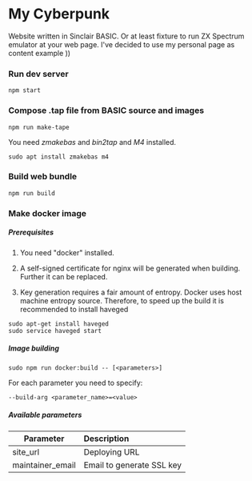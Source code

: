 # My Cyberpunk

Website written in Sinclair BASIC. Or at least fixture to run ZX Spectrum emulator 
at your web page. I've decided to use my personal page as content example ))

### Run dev server
```
npm start
```

### Compose .tap file from BASIC source and images
```
npm run make-tape
```
You need *zmakebas* and *bin2tap* and *M4* installed.
```
sudo apt install zmakebas m4
```

### Build web bundle
```
npm run build
```

### Make docker image

##### Prerequisites

1. You need "docker" installed.
2. A self-signed certificate for nginx will be generated when building. Further
it can be replaced. 

3. Key generation requires a fair amount of entropy. Docker uses host machine
entropy source. Therefore, to speed up the build it is recommended to install
haveged
```
sudo apt-get install haveged
sudo service haveged start 
```

##### Image building

```
sudo npm run docker:build -- [<parameters>]
```

For each parameter you need to specify:

```
--build-arg <parameter_name>=<value>
```

##### Available parameters

| Parameter              | Description                |
| ---------------------- |:---------------------------|
| site_url               | Deploying URL              |
| maintainer_email       | Email to generate SSL key  |
